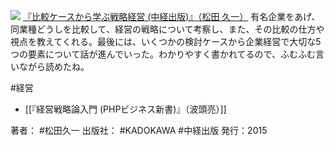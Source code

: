 [![](http://ecx.images-amazon.com/images/I/51hZOvjOWZL._SL160_.jpg)](http://www.amazon.co.jp/exec/obidos/ASIN/B00S841O8C/choiyaki81-22/ref=nosim)
[『比較ケースから学ぶ戦略経営 (中経出版)』（松田 久一）](http://www.amazon.co.jp/exec/obidos/ASIN/B00S841O8C/choiyaki81-22/ref=nosim)
有名企業をあげ、同業種どうしを比較して、経営の戦略について考察し、また、その比較の仕方や視点を教えてくれる。最後には、いくつかの検討ケースから企業経営で大切な5つの要素について話が進んでいった。わかりやすく書かれてるので、ふむふむ言いながら読めたね。

#経営 

- [[『経営戦略論入門 (PHPビジネス新書)』（波頭亮）]]

著者： #松田久一
出版社： #KADOKAWA  #中経出版
発行：2015
